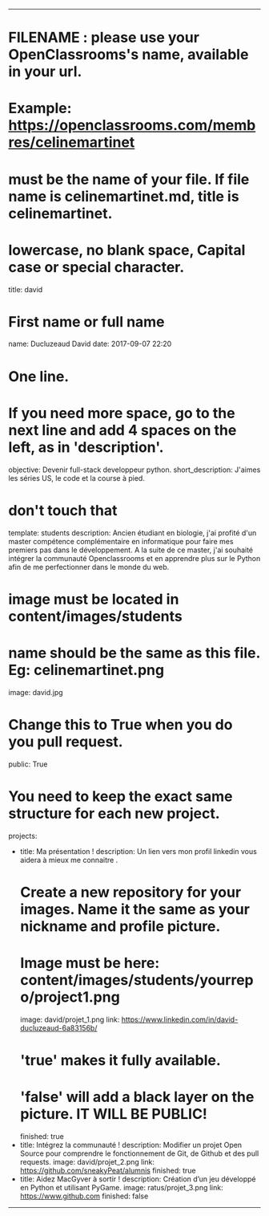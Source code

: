 ---

# FILENAME : please use your OpenClassrooms's name, available in your url.
# Example: https://openclassrooms.com/membres/celinemartinet
# must be the name of your file. If file name is celinemartinet.md, title is celinemartinet.
# lowercase, no blank space, Capital case or special character.
title: david

# First name or full name
name: Ducluzeaud David
date: 2017-09-07 22:20

# One line.
# If you need more space, go to the next line and add 4 spaces on the left, as in 'description'.
objective: Devenir full-stack developpeur python.
short_description: J'aimes les séries US, le code et la course à pied.

# don't touch that
template: students
description: 
    Ancien étudiant en biologie, j'ai profité d'un master compétence complémentaire 
    en informatique pour faire mes premiers pas dans le développement. A la suite de
    ce master, j'ai souhaité intégrer la communauté Openclassrooms et en apprendre
    plus sur le Python afin de me perfectionner dans le monde du web.

# image must be located in content/images/students
# name should be the same as this file. Eg: celinemartinet.png

image: david.jpg

# Change this to True when you do you pull request.
public: True

# You need to keep the exact same structure for each new project.
projects:
  - title: Ma présentation !
    description: Un lien vers mon profil linkedin vous aidera à mieux me connaitre .
    # Create a new repository for your images. Name it the same as your nickname and profile picture.
    # Image must be here: content/images/students/yourrepo/project1.png
    image: david/projet_1.png
    link: https://www.linkedin.com/in/david-ducluzeaud-6a83156b/
    # 'true' makes it fully available.
    # 'false' will add a black layer on the picture. IT WILL BE PUBLIC!
    finished: true
  - title: Intégrez la communauté !
    description: Modifier un projet Open Source pour comprendre le fonctionnement de Git, de Github et des pull requests.
    image: david/projet_2.png
    link: https://github.com/sneakyPeat/alumnis
    finished: true
  - title: Aidez MacGyver à sortir !
    description: Création d’un jeu développé en Python et utilisant PyGame.
    image: ratus/projet_3.png
    link: https://www.github.com
    finished: false
---